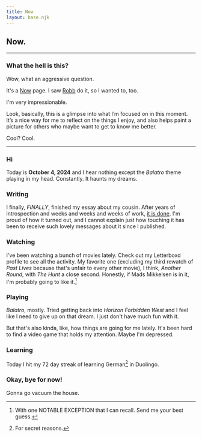 ```yaml
---
title: Now
layout: base.njk
---
```


## Now.
---

### What the hell is this?
Wow, what an aggressive question.

It's a [Now](https://nownownow.com/about) page. I saw [Robb](https://rknight.me/now/) do it, so I wanted to, too.

I'm very impressionable.

Look, basically, this is a glimpse into what I’m focused on in this moment. It’s a nice way for me to reflect on the things I enjoy, and also helps paint a picture for others who maybe want to get to know me better.

Cool? Cool.

---


### Hi

Today is **October 4, 2024** and I hear nothing except the *Balatro* theme playing in my head. Constantly. It haunts my dreams.

### Writing

I finally, *FINALLY*, finished my essay about my cousin. After years of introspection and weeks and weeks and weeks of work, [it is done](https://gkeenan.co/avgb/ive-missed-sam-for-a-very-long-time-or-pick-your-battles/). I'm proud of how it turned out, and I cannot explain just how touching it has been to receive such lovely messages about it since I published.

### Watching

I've been watching a bunch of movies lately. Check out my Letterboxd profile to see all the activity. My favorite one (excluding my third rewatch of *Past Lives* because that's unfair to every other movie), I think, *Another Round*, with *The Hunt* a close second. Honestly, if Mads Mikkelsen is in it, I'm probably going to like it.[^1]

### Playing

*Balatro*, mostly. Tried getting back into *Horizon Forbidden West* and I feel like I need to give up on that dream. I just don't have much fun with it.

But that's also kinda, like, how things are going for me lately. It's been hard to find a video game that holds my attention. Maybe I'm depressed.

### Learning

Today I hit my 72 day streak of learning German[^2] in Duolingo.

### Okay, bye for now!

Gonna go vacuum the house.

[^1]: With one NOTABLE EXCEPTION that I can recall. Send me your best guess.
[^2]: For secret reasons.